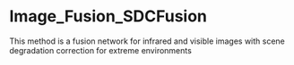 # Image_Fusion_SDCFusion

This method is a fusion network for infrared and visible images with scene degradation correction for extreme environments
